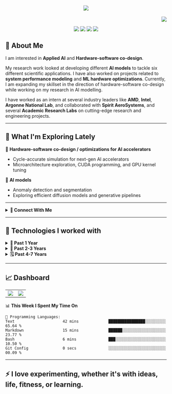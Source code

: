 <!-- README.md for rdverse -->

<h1 align="center">
  <img src="https://readme-typing-svg.herokuapp.com?font=JetBrains+Mono&weight=600&size=35&duration=2000&pause=1000&color=539BF5&width=500&height=70&center=true&vCenter=true&lines=Hi+There!+👋;I+am+Devesh!" />
</h1>

<p align="right">
  <img src="https://komarev.com/ghpvc/?username=rdverse" />
</p>

<p align="center">
    <img src="https://img.shields.io/badge/-PhD%20Researcher-blue" />
    <img src="https://img.shields.io/badge/-Machine%20Learning%20Engineer-brightgreen" />
    <img src="https://img.shields.io/badge/-AI%20Accelerators%20-orange" />
    <img src="https://img.shields.io/badge/-Applied%20AI-yellow" />
</p>

## 🚀 About Me

I am interested in **Applied AI** and **Hardware-software co-design**.
  
My research work looked at developing different **AI models** to tackle six different scientific applications. I have also worked on projects related to **system performance modeling** and **ML hardware optimizations**. Currently, I am expanding my skillset in the direction of hardware-software co-design while working on my research in AI modelling.

I have worked as an intern at several industry leaders like **AMD**, **Intel**, **Argonne National Lab**, and collaborated with **Spirit AeroSystems**, and several **Academic Research Labs** on cutting-edge research and engineering projects.

---

## 🔎 What I'm Exploring Lately

🌅 **Hardware-software co-design / optimizations for AI accelerators**
- Cycle-accurate simulation for next-gen AI accelerators
- Microarchitecture exploration, CUDA programming, and GPU kernel tuning

🌙 **AI models**
- Anomaly detection and segmentation
- Exploring efficient diffusion models and generative pipelines

---

<details>
<summary><b>🤝 Connect With Me</b></summary>

- [LinkedIn](https://www.linkedin.com/in/devesh-reddy/)
- [Google Scholar](https://scholar.google.com/citations?user=ieIjVEQAAAAJ)
- [Email](mailto:dseethi@niu.com)
- [GitHub](https://github.com/rdverse)

</details>

---

## 📂 Technologies I worked with

<details>
<summary><b>📅 Past 1 Year</b></summary>

<br/>

![Python](https://img.shields.io/badge/-Python-3776AB?logo=Python&logoColor=white)
![C++](https://img.shields.io/badge/-C++-00599C?logo=C%2B%2B&logoColor=white)
![CUDA](https://img.shields.io/badge/-CUDA-76B900?logo=NVIDIA&logoColor=white)
![PyTorch](https://img.shields.io/badge/-PyTorch-EE4C2C?logo=PyTorch&logoColor=white)
<img src="https://img.shields.io/badge/-ONNX-yellow"/>
![Docker](https://img.shields.io/badge/-Docker-2496ED?logo=Docker&logoColor=white)
![VS Code](https://img.shields.io/badge/-VS%20Code-007ACC?logo=Visual%20Studio%20Code&logoColor=white)
![Vim](https://img.shields.io/badge/-Vim-019733?logo=Vim&logoColor=white)
![Bash](https://img.shields.io/badge/-Bash-4EAA25?logo=GNU-Bash&logoColor=white)
![Linux](https://img.shields.io/badge/-Linux-FCC624?logo=Linux&logoColor=black)
![Git](https://img.shields.io/badge/-Git-F05032?logo=Git&logoColor=white)
![Jenkins Build](https://img.shields.io/jenkins/build)
<!---
![Metal](https://img.shields.io/badge/-Metal-black?logo=apple&logoColor=white) (in-progress)
-->
</details>

<details>
<summary><b>📆 Past 2-3 Years</b></summary>

<br/>

![Python](https://img.shields.io/badge/-Python-3776AB?logo=Python&logoColor=white)
![C++](https://img.shields.io/badge/-C++-00599C?logo=C%2B%2B&logoColor=white)
![PyTorch](https://img.shields.io/badge/-PyTorch-EE4C2C?logo=PyTorch&logoColor=white)
![TensorFlow](https://img.shields.io/badge/-TensorFlow-FF6F00?logo=TensorFlow&logoColor=white)
![OpenVINO](https://img.shields.io/badge/-OpenVINO-622C8B?logo=intel&logoColor=white)
![Scikit-learn](https://img.shields.io/badge/-Scikit%20Learn-F7931E?logo=scikit-learn&logoColor=white)
![Docker](https://img.shields.io/badge/-Docker-2496ED?logo=Docker&logoColor=white)
![AWS](https://img.shields.io/badge/-AWS-232F3E?logo=Amazon-AWS&logoColor=white)
![GCP](https://img.shields.io/badge/-GCP-4285F4?logo=Google-Cloud&logoColor=white)
![Heroku](https://img.shields.io/badge/-Heroku-430098?logo=Heroku&logoColor=white)
![VS Code](https://img.shields.io/badge/-VS%20Code-007ACC?logo=Visual%20Studio%20Code&logoColor=white)
![Vim](https://img.shields.io/badge/-Vim-019733?logo=Vim&logoColor=white)
![Bash](https://img.shields.io/badge/-Bash-4EAA25?logo=GNU-Bash&logoColor=white)
![Linux](https://img.shields.io/badge/-Linux-FCC624?logo=Linux&logoColor=black)
![Git](https://img.shields.io/badge/-Git-F05032?logo=Git&logoColor=white)
</details>

<details>
<summary><b>🗓️ Past 4-7 Years</b></summary>

<br/>

![Python](https://img.shields.io/badge/-Python-3776AB?logo=Python&logoColor=white)
![C++](https://img.shields.io/badge/-C++-00599C?logo=C%2B%2B&logoColor=white)
![TensorFlow](https://img.shields.io/badge/-TensorFlow-FF6F00?logo=TensorFlow&logoColor=white)
![Docker](https://img.shields.io/badge/-Docker-2496ED?logo=Docker&logoColor=white)
![Scikit-learn](https://img.shields.io/badge/-Scikit%20Learn-F7931E?logo=scikit-learn&logoColor=white)
![JavaScript](https://img.shields.io/badge/-JavaScript-F7DF1E?logo=JavaScript&logoColor=black)
![Node.js](https://img.shields.io/badge/-Node.js-339933?logo=Node.js&logoColor=white)
![Java](https://img.shields.io/badge/-Java-007396?logo=Java&logoColor=white)
![C](https://img.shields.io/badge/-C-A8B9CC?logo=C&logoColor=white)
![Flutter](https://img.shields.io/badge/-Flutter-02569B?logo=Flutter&logoColor=white)
![Android](https://img.shields.io/badge/-Android-3DDC84?logo=Android&logoColor=white)
![Firebase](https://img.shields.io/badge/-Firebase-FFCA28?logo=Firebase&logoColor=black)
![D3.js](https://img.shields.io/badge/-D3.js-F9A03C?logo=d3.js&logoColor=black)
![HTML5](https://img.shields.io/badge/-HTML5-E34F26?logo=HTML5&logoColor=white)
![CSS3](https://img.shields.io/badge/-CSS3-1572B6?logo=CSS3&logoColor=white)
![Vim](https://img.shields.io/badge/-Vim-019733?logo=Vim&logoColor=white)
![Emacs](https://img.shields.io/badge/-Emacs-7F5AB6?logo=GNU%20Emacs&logoColor=white)
![Linux](https://img.shields.io/badge/-Linux-FCC624?logo=Linux&logoColor=black)
![Git](https://img.shields.io/badge/-Git-F05032?logo=Git&logoColor=white)

Beyond this, I had an electronics and communications engineering background and was interested in IoT. 

</details>

---


## 📈 Dashboard

<table>
  <tr>
    <td><img src="https://github-readme-stats.vercel.app/api/top-langs/?username=rdverse&layout=compact&theme=dark&hide_border=true" /></td>
    <td><img src="https://github-readme-streak-stats.herokuapp.com?user=rdverse&theme=dark&hide_border=true" /></td>
  </tr>
</table>


<!--START_SECTION:waka-->
📊 **This Week I Spent My Time On** 

```text
💬 Programming Languages: 
Text                     42 mins             ████████████████░░░░░░░░░   65.64 % 
Markdown                 15 mins             ██████░░░░░░░░░░░░░░░░░░░   23.77 % 
Bash                     6 mins              ███░░░░░░░░░░░░░░░░░░░░░░   10.50 % 
Git Config               0 secs              ░░░░░░░░░░░░░░░░░░░░░░░░░   00.09 % 
```


<!--END_SECTION:waka-->
---

## ⚡ I love experimenting, whether it's with ideas, life, fitness, or learning.
